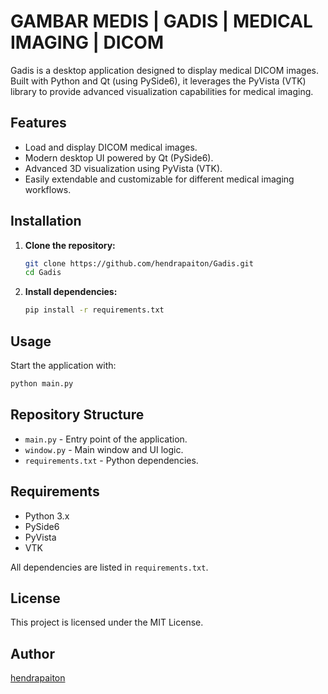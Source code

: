 # GAMBAR MEDIS | GADIS | MEDICAL IMAGING | DICOM

Gadis is a desktop application designed to display medical DICOM images. Built with Python and Qt (using PySide6), it leverages the PyVista (VTK) library to provide advanced visualization capabilities for medical imaging.

## Features

- Load and display DICOM medical images.
- Modern desktop UI powered by Qt (PySide6).
- Advanced 3D visualization using PyVista (VTK).
- Easily extendable and customizable for different medical imaging workflows.

## Installation

1. **Clone the repository:**
    ```bash
    git clone https://github.com/hendrapaiton/Gadis.git
    cd Gadis
    ```

2. **Install dependencies:**
    ```bash
    pip install -r requirements.txt
    ```

## Usage

Start the application with:

```bash
python main.py
```

## Repository Structure

- `main.py` - Entry point of the application.
- `window.py` - Main window and UI logic.
- `requirements.txt` - Python dependencies.

## Requirements

- Python 3.x
- PySide6
- PyVista
- VTK

All dependencies are listed in `requirements.txt`.

## License

This project is licensed under the MIT License.

## Author

[hendrapaiton](https://github.com/hendrapaiton)
